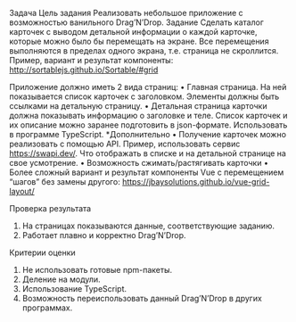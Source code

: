 Задача
Цель задания
Реализовать небольшое приложение с возможностью ванильного Drag’N’Drop.
Задание
Сделать каталог карточек с выводом детальной информации о каждой карточке, которые можно было бы перемещать на экране. Все перемещения выполняются в пределах одного экрана, т.е. страница не скроллится.
Пример, вариант и результат компоненты: http://sortablejs.github.io/Sortable/#grid

Приложение должно иметь 2 вида страниц:
•	Главная страница. На ней показывается список карточек с заголовком. Элементы должны быть ссылками на детальную страницу.
•	Детальная страница карточки должна показывать информацию о заголовке и теле.
Список карточек и их описание можно заранее подготовить в json-формате.
Использовать в программе TypeScript.
*Дополнительно
•	Получение карточек можно реализовать с помощью API. Пример, использовать сервис https://swapi.dev/. Что отображать в списке и на детальной странице на свое усмотрение.
•	Возможность сжимать/растягивать карточки
•	Более сложный вариант и результат компоненты Vue с перемещением “шагов” без замены другого: https://jbaysolutions.github.io/vue-grid-layout/

Проверка результата
1.	На страницах показываются данные, соответствующие заданию.
2.	Работает плавно и корректно Drag’N’Drop.

Критерии оценки
1.	Не использовать готовые npm-пакеты.
2.	Деление на модули.
3.	Использование TypeScript.
4.	Возможность переиспользовать  данный Drag’N’Drop в других программах.
